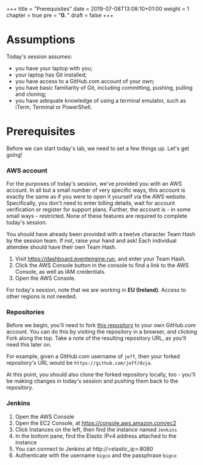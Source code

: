+++
title = "Prerequisites"
date = 2019-07-08T13:08:10+01:00
weight = 1
chapter = true
pre = "<b>0. </b>"
draft = false
+++

# Assumptions

Today's session assumes:

- you have your laptop with you;
- your laptop has Git installed;
- you have access to a GitHub.com account of your own;
- you have basic familiarity of Git, including committing, pushing, pulling and cloning;
- you have adequate knowledge of using a terminal emulator, such as iTerm, Terminal or PowerShell.

# Prerequisites

Before we can start today's lab, we need to set a few things up. Let's get going!

### AWS account

For the purposes of today's session, we've provided you with an AWS account. In all but a small number of very specific ways, this account is exactly the same as if you were to open it yourself via the AWS website. Specifically, you don't need to enter billing details, wait for account verification or register for support plans. Further, the account is - in some small ways - restricted. None of these features are required to complete today's session.

You should have already been provided with a twelve character Team Hash by the session team. If not, raise your hand and ask! Each individual attendee should have their own Team Hash.

1. Visit https://dashboard.eventengine.run, and enter your Team Hash.
2. Click the AWS Console button in the console to find a link to the AWS Console, as well as IAM credentials.
3. Open the AWS Console.

For today's session, note that we are working in **EU (Ireland)**. Access to other regions is not needed.

### Repositories

Before we begin, you'll need to fork [this repository](https://github.com/ajlanghorn/dvja) to your own GitHub.com account. You can do this by visiting the repository in a browser, and clicking Fork along the top. Take a note of the resulting repository URL, as you'll need this later on.

For example, given a GitHub.com username of `jeff`, then your forked repository's URL would be `https://github.com/jeff/dvja`.

At this point, you should also clone the forked repository locally, too - you'll be making changes in today's session and pushing them back to the repository.

### Jenkins

1. Open the AWS Console
1. Open the EC2 Console, at https://console.aws.amazon.com/ec2
1. Click Instances on the left, then find the instance named `Jenkins`
1. In the bottom pane, find the Elastic IPv4 address attached to the instance
1. You can connect to Jenkins at http://<elastic_ip>:8080
1. Authenticate with the username `bigco` and the passphrase `bigco`
